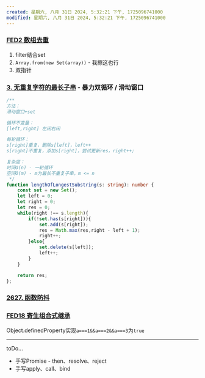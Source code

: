```yaml
---
created: 星期六, 八月 31日 2024, 5:32:21 下午, 1725096741000
modified: 星期六, 八月 31日 2024, 5:32:21 下午, 1725096741000
---
```



### [FED2 数组去重](https://www.nowcoder.com/practice/7a26729a75ca4e5db49ea059b01305c9?tpId=274&tqId=39522&rp=1&ru=/exam/company&qru=/exam/company&sourceUrl=%2Fexam%2Fcompany&difficulty=undefined&judgeStatus=undefined&tags=&title=)
1. filter结合set
2. `Array.from(new Set(array))` - 我擦这也行
3. 双指针

### [3. 无重复字符的最长子串](https://leetcode.cn/problems/longest-substring-without-repeating-characters/) - 暴力双循环 / 滑动窗口
```typescript
/**
方法：
滑动窗口+set 

循环不变量：
[left,right] 左闭右闭

每轮循环：
s[right]重复，删除s[left]，left++
s[right]不重复，添加s[right]，尝试更新res，right++;

复杂度：
时间O(n) - 一轮循环
空间O(m) - m为最长不重复子串，m <= n
 */
function lengthOfLongestSubstring(s: string): number {
    const set = new Set();
    let left = 0;
    let right = 0;
    let res = 0;
    while(right !== s.length){
        if(!set.has(s[right])){
            set.add(s[right]);
            res = Math.max(res,right - left + 1);
            right++;
        }else{
            set.delete(s[left]);
            left++;
        }
    }

    return res;
};
```


### [2627. 函数防抖](https://leetcode.cn/problems/debounce/)


### [FED18 寄生组合式继承](https://www.nowcoder.com/practice/dd8eb918b5d343cc8be77a69630f59bf?tpId=274&&tqId=39538&sourceUrl=https%3A%2F%2Fwww.nowcoder.com%2Fexam%2Foj)


Object.definedProperty实现`a===1&&a===2&&a===3`为`true`

---
toDo...
- 手写Promise - then、resolve、reject
- 手写apply、call、bind
